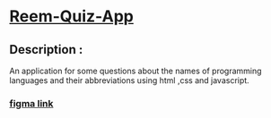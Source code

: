 # [Reem-Quiz-App](https://gsg-g10.github.io/Reem-Quiz-App/)
## Description :
An application for some questions about the names of programming languages and their abbreviations
using html ,css and  javascript.

### [figma link](https://www.figma.com/file/jtBYKCC8D4VsBCHkQFKWMa/Untitled?node-id=0%3A1)

